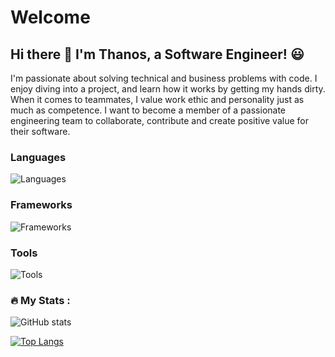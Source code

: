# Welcome 


## Hi there 👋 I'm Thanos, a Software Engineer! :smiley:

I'm passionate about solving technical and business problems with code. I enjoy diving into a project, and learn how it works by getting my hands dirty. When it comes to teammates, I value work ethic and personality just as much as competence.
I want to become a member of a passionate engineering team to collaborate, contribute and create positive value for their software.

### Languages
<img src="https://skillicons.dev/icons?i=cs,ts,python,golang,rust" alt="Languages" />

### Frameworks
<img src="https://skillicons.dev/icons?i=dotnet,express,nestjs,fastapi,django" alt="Frameworks" />

### Tools
<img src="https://skillicons.dev/icons?i=linux,bash,vscode,visualstudio,git,docker,postgres,mysql,mongo,redis,kafka" alt="Tools" />


### :fire: My Stats :
![GitHub stats](https://github-readme-stats.vercel.app/api?username=thanosngplus&show_icons=true&theme=radical)

[![Top Langs](https://github-readme-stats.vercel.app/api/top-langs/?username=thanosngplus&layout=compact&theme=tokyonight)](https://github.com/anuraghazra/github-readme-stats)
